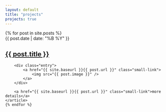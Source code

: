 ```yaml
---
layout: default
title: "projects"
projects: true
---
```

<div class="banner">
</div>
<div class="posts clearfix">
    {% for post in site.posts %}
    <article class="post">
        <div class="eyebrow">{{ post.date | date: "%B %Y" }}</div>
        <h1><a href="{{ site.baseurl }}{{ post.url }}">{{ post.title }}</a></h1>

        <div class="entry">
            <a href="{{ site.baseurl }}{{ post.url }}" class="small-link">
                <img src="{{ post.image }}" />
            </a>
        </div>

        <a href="{{ site.baseurl }}{{ post.url }}" class="small-link">more  details</a>
    </article>
    {% endfor %}
</div>
